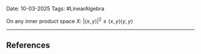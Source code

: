 Date: 10-03-2025
Tags: #LinearAlgebra 

On any inner product space $X$: 
	$|\langle x,y\rangle|^2 \leq \langle x,y \rangle \langle y,y \rangle$


---
## References
